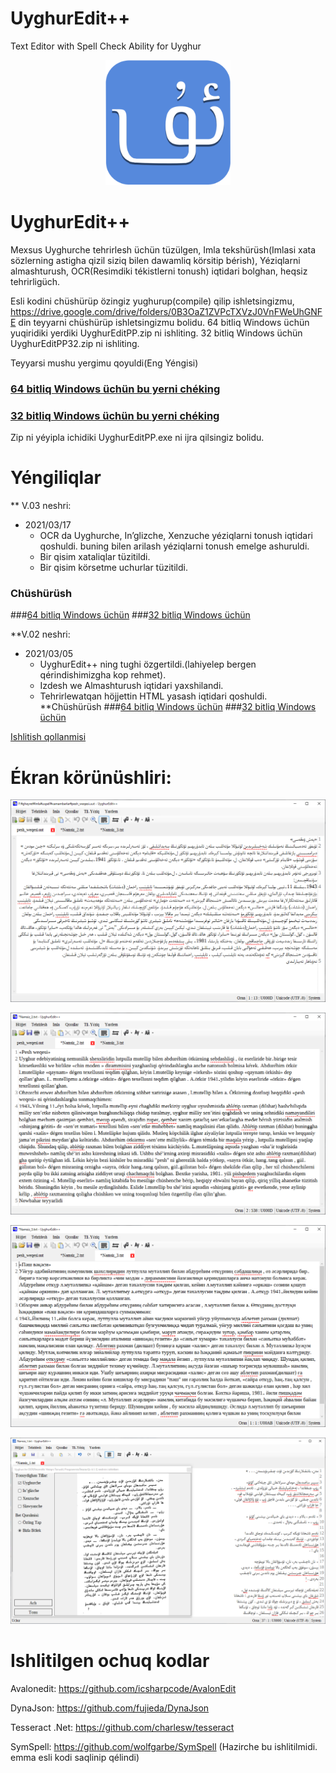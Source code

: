 # UyghurEdit++

Text Editor with Spell Check Ability for Uyghur
<p align="center">
  <img src="./Images/uyghur.png" width="200" height="200"/>
</p>

# UyghurEdit++
Mexsus Uyghurche tehrirlesh üchün tüzülgen, Imla tekshürüsh(Imlasi xata sözlerning astigha qizil siziq bilen dawamliq körsitip bérish), Yéziqlarni almashturush, OCR(Resimdiki tékistlerni tonush) iqtidari bolghan, heqsiz tehrirligüch.


Esli kodini chüshürüp özingiz yughurup(compile) qilip ishletsingizmu, https://drive.google.com/drive/folders/0B3OaZ1ZVPcTXVzJ0VnFWeUhGNFE din teyyarni chüshürüp ishletsingizmu bolidu.
64 bitliq Windows üchün yuqiridiki yerdiki UyghurEditPP.zip ni ishliting. 
32 bitliq Windows üchün UyghurEditPP32.zip ni ishliting.

Teyyarsi mushu yergimu qoyuldi(Eng Yéngisi)
### [64 bitliq Windows üchün bu yerni chéking](https://github.com/gheyret/UyghurEditPP/releases/download/0.2/UyghurEditPP.zip)
### [32 bitliq Windows üchün bu yerni chéking](https://github.com/gheyret/UyghurEditPP/releases/download/0.2/UyghurEditPP32.zip)

Zip ni yéyipla ichidiki UyghurEditPP.exe ni ijra qilsingiz bolidu.

# Yéngiliqlar
  ** V.03 neshri:
  * 2021/03/17
    * OCR da Uyghurche, In’glizche, Xenzuche yéziqlarni tonush iqtidari qoshuldi. 
     buning bilen arilash yéziqlarni tonush emelge ashuruldi.
    * Bir qisim xataliqlar tüzitildi.
    * Bir qisim körsetme uchurlar tüzitildi.
###  Chüshürüsh
  ###[64 bitliq Windows üchün](https://github.com/gheyret/UyghurEditPP/releases/download/0.3/UyghurEditPP.zip)
  ###[32 bitliq Windows üchün](https://github.com/gheyret/UyghurEditPP/releases/download/0.3/UyghurEditPP32.zip)

  **V.02 neshri:
  * 2021/03/05 
    * UyghurEdit++ ning tughi özgertildi.(lahiyelep bergen qérindishimizgha kop rehmet).
    * Izdesh we Almashturush iqtidari yaxshilandi.
    * Tehrirlewatqan höjjettin HTML yasash iqtidari qoshuldi.
  **Chüshürüsh
  ###[64 bitliq Windows üchün](https://github.com/gheyret/UyghurEditPP/releases/download/0.2/UyghurEditPP.zip)
  ###[32 bitliq Windows üchün](https://github.com/gheyret/UyghurEditPP/releases/download/0.2/UyghurEditPP32.zip)
 
[Ishlitish qollanmisi](https://github.com/gheyret/UyghurEditPP/wiki/Addiy-Ishlitish-Qollanmisi)

# Ékran körünüshliri:
<p>
  <img src="./screenshot/uey.png"/>
</p>
<p>
  <img src="./screenshot/uly.png"/>
</p>
<p>
  <img src="./screenshot/usy.png"/>
</p>
<p>
  <img src="./screenshot/ocrnew.png"/>
</p>

# Ishlitilgen ochuq kodlar
Avalonedit: https://github.com/icsharpcode/AvalonEdit

DynaJson: https://github.com/fujieda/DynaJson

Tesseract .Net: https://github.com/charlesw/tesseract

SymSpell: https://github.com/wolfgarbe/SymSpell (Hazirche bu ishlitilmidi. emma esli kodi saqlinip qélindi)
